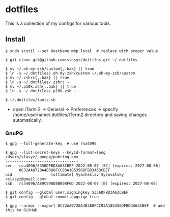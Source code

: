 # dotfiles

This is a collection of my configs for various tools.

## Install

```shell
$ sudo scutil --set HostName mbp.local  # replace with proper value

$ git clone git@github.com:slasyz/dotfiles.git ~/.dotfiles

$ mv ~/.oh-my-zsh/custom{,.bak} || true
$ ln -s ~/.dotfiles/.oh-my-zsh/custom ~/.oh-my-zsh/custom
$ mv ~/.zshrc{,.bak} || true
$ ln -s ~/.dotfiles/.zshrc ~
$ mv ~/.p10k.zsh{,.bak} || true
$ ln -s ~/.dotfiles/.p10k.zsh ~

$ ~/.dotfiles/tools.sh
```

- open iTerm 2 -> General -> Preferences -> specify /home/username/.dotfiles/iTerm2 directory and saving changes automatically.


### GnuPG

```
$ gpg --full-generate-key  # use rsa4096

$ gpg --list-secret-keys --keyid-format=long
/Users/slasyz/.gnupg/pubring.kbx
--------------------------------
sec   rsa4096/5356DFBD3A63CBEF 2022-08-07 [SC] [expires: 2027-08-06]
      0C32AA0720A4B388FCC93A185356DFBD3A63CBEF
uid                 [ultimate] Vyacheslav Syrovatsky <slasyz@gmail.com>
ssb   rsa4096/A89C990D8BB08F6D 2022-08-07 [E] [expires: 2027-08-06]

$ git config --global user.signingkey 5356DFBD3A63CBEF
$ git config --global commit.gpgsign true

$ gpg --armor --export 0C32AA0720A4B388FCC93A185356DFBD3A63CBEF  # add this to GitHub
```
